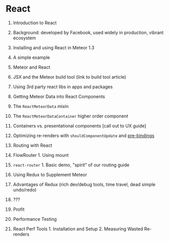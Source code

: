 # React

1. Introduction to React
  1. Background: developed by Facebook, used widely in production, vibrant ecosystem
  2. Installing and using React in Meteor 1.3
  3. A simple example

2. Meteor and React
  1. JSX and the Meteor build tool (link to build tool article)
  2. Using 3rd party react libs in apps and packages

3. Getting Meteor Data into React Components
  1. The `ReactMeteorData` mixin
  2. The `ReactMeteorDataContainer` higher order component
  3. Containers vs. presentational components [call out to UX guide]
  4. Optimizing re-renders with `shouldComponentUpdate` and [pre-bindings](https://medium.com/@esamatti/react-js-pure-render-performance-anti-pattern-fb88c101332f)

4. Routing with React
  1. FlowRouter
    1. Using mount
  2. `react-router`
    1. Basic demo, "spirit" of our routing guide

5. Using Redux to Supplement Meteor
  1. Advantages of Redux (rich dev/debug tools, time travel, dead simple undo/redo)
  2. ???
  3. Profit

6. Performance Testing
  1. React Perf Tools
    1. Installation and Setup
    2. Measuring Wasted Re-renders
